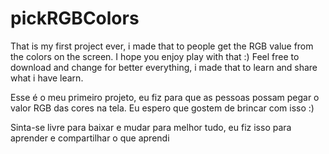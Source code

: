 # pickRGBColors
That is my first project ever, i made that to people get the RGB value from the colors on the screen. I hope you enjoy play with that :) 
Feel free to download and change for better everything, i made that to learn and share what i have learn.


Esse é o meu primeiro projeto, eu fiz para que as pessoas possam pegar o valor RGB das cores na tela. Eu espero que gostem de brincar com isso :)

Sinta-se livre para baixar e mudar para melhor tudo, eu fiz isso para aprender e compartilhar o que aprendi
